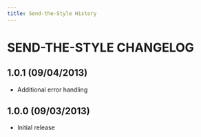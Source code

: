 ```yaml
---
title: Send-the-Style History
---
```

SEND-THE-STYLE CHANGELOG
========================

1.0.1 (09/04/2013)
-------------------

* Additional error handling

1.0.0 (09/03/2013)
-------------------

* Initial release

